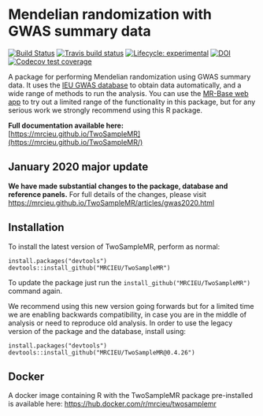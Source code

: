 # Mendelian randomization with GWAS summary data

<!-- badges: start -->
[![Build Status](https://github.com/MRCIEU/TwoSampleMR/workflows/R-CMD-check/badge.svg)](https://github.com/MRCIEU/TwoSampleMR/actions?workflow=R-CMD-check)
[![Travis build status](https://travis-ci.org/MRCIEU/TwoSampleMR.svg?branch=ieugwasr)](https://travis-ci.org/MRCIEU/TwoSampleMR) [![Lifecycle: experimental](https://img.shields.io/badge/lifecycle-experimental-orange.svg)](https://www.tidyverse.org/lifecycle/#experimental) [![DOI](https://zenodo.org/badge/49515156.svg)](https://zenodo.org/badge/latestdoi/49515156)
[![Codecov test coverage](https://codecov.io/gh/MRCIEU/TwoSampleMR/branch/ieugwasr/graph/badge.svg)](https://codecov.io/gh/MRCIEU/TwoSampleMR?branch=ieugwasr)
<!-- badges: end -->

A package for performing Mendelian randomization using GWAS summary data. It uses the [IEU GWAS database](https://gwas.mrcieu.ac.uk/) to obtain data automatically, and a wide range of methods to run the analysis. You can use the [MR-Base web app](http://www.mrbase.org/) to try out a limited range of the functionality in this package, but for any serious work we strongly recommend using this R package.

**Full documentation available here:** [https://mrcieu.github.io/TwoSampleMR](https://mrcieu.github.io/TwoSampleMR/)

## January 2020 major update 

**We have made substantial changes to the package, database and reference panels.** For full details of the changes, please visit https://mrcieu.github.io/TwoSampleMR/articles/gwas2020.html

## Installation

To install the latest version of TwoSampleMR, perform as normal:

```
install.packages("devtools")
devtools::install_github("MRCIEU/TwoSampleMR")
```

To update the package just run the `install_github("MRCIEU/TwoSampleMR")` command again.

We recommend using this new version going forwards but for a limited time we are enabling backwards compatibility, in case you are in the middle of analysis or need to reproduce old analysis. In order to use the legacy version of the package and the database, install using:

```
install.packages("devtools")
devtools::install_github("MRCIEU/TwoSampleMR@0.4.26")
```


## Docker

A docker image containing R with the TwoSampleMR package pre-installed is available here: https://hub.docker.com/r/mrcieu/twosamplemr

